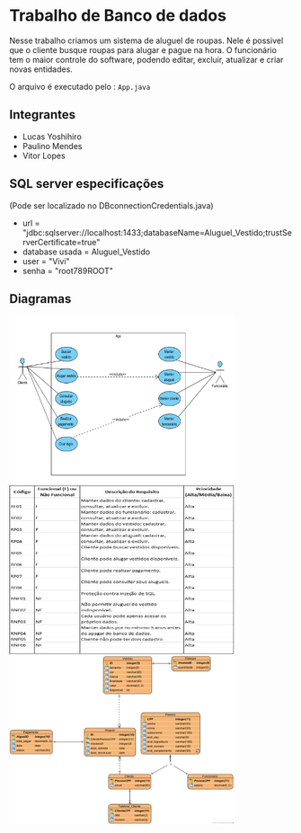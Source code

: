 # Trabalho de Banco de dados

Nesse trabalho criamos um sistema de aluguel de roupas.
Nele é possivel que o cliente busque roupas para alugar e pague na hora.
O funcionário tem o maior controle do software, podendo editar, excluir, atualizar e criar novas entidades.

O arquivo é executado pelo : `App.java`

## Integrantes

- Lucas Yoshihiro
- Paulino Mendes
- Vitor Lopes

## SQL server especificações
(Pode ser localizado no DBconnectionCredentials.java)

- url = "jdbc:sqlserver://localhost:1433;databaseName=Aluguel_Vestido;trustServerCertificate=true"
- database usada = Aluguel_Vestido
- user = "Vivi"
- senha = "root789ROOT"

## Diagramas 
<div>
<img src="diagramas\Captura de tela 2024-06-16 200841.png" width="400" height="300">
<img src="diagramas\Imagem1.jpg" width="400" height="300">
<img src="diagramas\TrabalhoBDdiagrama.png" width="400" height="300">
</div>
